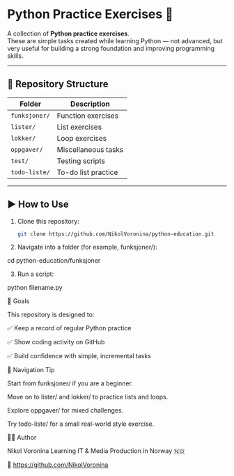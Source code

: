 # Python Practice Exercises 🐍

A collection of **Python practice exercises**.  
These are simple tasks created while learning Python — not advanced, but very useful for building a strong foundation and improving programming skills.

---

## 📂 Repository Structure

| Folder         | Description                        |
|----------------|------------------------------------|
| `funksjoner/`  | Function exercises                 |
| `lister/`      | List exercises                     |
| `lokker/`      | Loop exercises                     |
| `oppgaver/`    | Miscellaneous tasks                |
| `test/`        | Testing scripts                    |
| `todo-liste/`  | To-do list practice                |

---

## ▶️ How to Use

1. Clone this repository:
   ```bash
   git clone https://github.com/NikolVoronina/python-education.git


2. Navigate into a folder (for example, funksjoner/):

cd python-education/funksjoner


3. Run a script:

python filename.py


🎯 Goals

This repository is designed to:

✅ Keep a record of regular Python practice

✅ Show coding activity on GitHub

✅ Build confidence with simple, incremental tasks

🧭 Navigation Tip

Start from funksjoner/ if you are a beginner.

Move on to lister/ and lokker/ to practice lists and loops.

Explore oppgaver/ for mixed challenges.

Try todo-liste/ for a small real-world style exercise.

👩‍💻 Author

Nikol Voronina
Learning IT & Media Production in Norway 🇳🇴

🔗 https://github.com/NikolVoronina